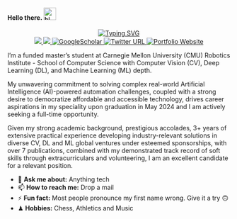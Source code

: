 #### Hello there. <img src="https://user-images.githubusercontent.com/1303154/88677602-1635ba80-d120-11ea-84d8-d263ba5fc3c0.gif" width="28" height="28" alt="hi">

<div align="center">
<p align="center">
<a href="https://github.com/VIEKASH2001">
    <img src="https://readme-typing-svg.demolab.com?font=Georgia&size=18&duration=2000&pause=500&multiline=true&width=500&height=80&lines=Viekash+Vinoth+Kumar;Computer+Vision+%7C+Deep+Learning+%7C+Machine+Learning" alt="Typing SVG" />
</a>
<br/>

<a href="https://www.linkedin.com/in/viekash-v-k/">
    <img src="https://img.shields.io/badge/-Linkedin-blue?style=flat&logo=linkedin">
</a>
<a href="mailto:vvinothk@andrew.cmu.edu">
    <img src="https://img.shields.io/badge/-Email-red?style=flat&logo=gmail&logoColor=white">
</a>
<a href='https://scholar.google.com/citations?user=P9ZYvMYAAAAJ&hl=en' target="_blank">
    <img alt='GoogleScholar' src='https://img.shields.io/badge/Scholar-100000?style=flat&logo=GoogleScholar&logoColor=white&&color=0181FF'>
</a>
    
<a href="https://twitter.com/ViekashK">
    <img alt="Twitter URL" src="https://img.shields.io/twitter/url?color=blue&label=Twitter&style=social&url=https%3A%2F%2Ftwitter.com%2FDhruvSrikanth">
</a>

<a href='https://sites.google.com/view/viekash' target="_blank">
    <img alt='Portfolio Website' src='https://img.shields.io/badge/Website-FF5722?style=flat&logoColor=white&&color=FFA500'>
</a>

<br/> 
</p>
</div>

I’m a funded master’s student at Carnegie Mellon University (CMU) Robotics Institute - School of Computer Science with Computer Vision (CV), Deep Learning (DL), and Machine Learning (ML) depth.

My unwavering commitment to solving complex real-world Artificial Intelligence (AI)-powered automation challenges, coupled with a strong desire to democratize affordable and accessible technology, drives career aspirations in my speciality upon graduation in May 2024 and I am actively seeking a full-time opportunity.

Given my strong academic background, prestigious accolades, 3+ years of extensive practical experience developing industry-relevant solutions in diverse CV, DL and ML global ventures under esteemed sponsorships, with over 7 publications, combined with my demonstrated track record of soft skills through extracurriculars and volunteering, I am an excellent candidate for a relevant position.

- 💬 **Ask me about:** Anything tech
- 📫 **How to reach me:** Drop a mail
- ⚡ **Fun fact:** Most people pronounce my first name wrong. Give it a try 🙃
- ♟ **Hobbies:** Chess, Athletics and Music

</div>
